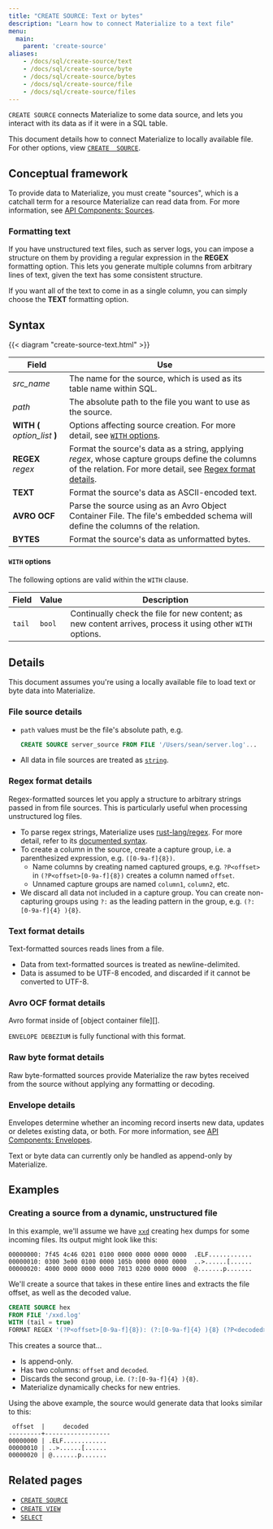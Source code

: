 ```yaml
---
title: "CREATE SOURCE: Text or bytes"
description: "Learn how to connect Materialize to a text file"
menu:
  main:
    parent: 'create-source'
aliases:
    - /docs/sql/create-source/text
    - /docs/sql/create-source/byte
    - /docs/sql/create-source/bytes
    - /docs/sql/create-source/file
    - /docs/sql/create-source/files
---
```


`CREATE SOURCE` connects Materialize to some data source, and lets you interact
with its data as if it were in a SQL table.

This document details how to connect Materialize to locally available file. For
other options, view [`CREATE  SOURCE`](../).

## Conceptual framework

To provide data to Materialize, you must create "sources", which is a catchall
term for a resource Materialize can read data from. For more information, see
[API Components: Sources](../../../overview/api-components#sources).

### Formatting text

If you have unstructured text files, such as server logs, you can impose a
structure on them by providing a regular expression in the **REGEX** formatting
option. This lets you generate multiple columns from arbitrary lines of text,
given the text has some consistent structure.

If you want all of the text to come in as a single column, you can simply choose
the **TEXT** formatting option.

## Syntax

{{< diagram "create-source-text.html" >}}

Field | Use
------|-----
_src&lowbar;name_ | The name for the source, which is used as its table name within SQL.
_path_ | The absolute path to the file you want to use as the source.
**WITH (** _option&lowbar;list_ **)** | Options affecting source creation. For more detail, see [`WITH` options](#with-options).
**REGEX** _regex_ | Format the source's data as a string, applying _regex_, whose capture groups define the columns of the relation. For more detail, see [Regex format details](#regex-format-details).
**TEXT** | Format the source's data as ASCII-encoded text.
**AVRO OCF** | Parse the source using as an Avro Object Container File. The file's embedded schema will define the columns of the relation.
**BYTES** | Format the source's data as unformatted bytes.

#### `WITH` options

The following options are valid within the `WITH` clause.

Field | Value | Description
------|-------|------------
`tail` | `bool` | Continually check the file for new content; as new content arrives, process it using other `WITH` options.

## Details

This document assumes you're using a locally available file to load text or byte
data into Materialize.

### File source details

- `path` values must be the file's absolute path, e.g.
    ```sql
    CREATE SOURCE server_source FROM FILE '/Users/sean/server.log'...
    ```
- All data in file sources are treated as [`string`](../types/string).

### Regex format details

Regex-formatted sources let you apply a structure to arbitrary strings passed in
from file sources. This is particularly useful when processing unstructured log
files.

- To parse regex strings, Materialize uses
  [rust-lang/regex](https://github.com/rust-lang/regex). For more detail, refer
  to its [documented syntax](https://docs.rs/regex/latest/regex/#syntax).
- To create a column in the source, create a capture group, i.e. a parenthesized
  expression, e.g. `([0-9a-f]{8})`.
    - Name columns by creating named captured groups, e.g. `?P<offset>` in
      `(?P<offset>[0-9a-f]{8})` creates a column named `offset`.
    - Unnamed capture groups are named `column1`, `column2`, etc.
- We discard all data not included in a capture group. You can create
  non-capturing groups using `?:` as the leading pattern in the group, e.g.
  `(?:[0-9a-f]{4} ){8}`.

### Text format details

Text-formatted sources reads lines from a file.

- Data from text-formatted sources is treated as newline-delimited.
- Data is assumed to be UTF-8 encoded, and discarded if it cannot be converted
  to UTF-8.

### Avro OCF format details

Avro format inside of [object container file][].

`ENVELOPE DEBEZIUM` is fully functional with this format.

[object container files]: https://avro.apache.org/docs/1.9.2/spec.html#Object+Container+Files

### Raw byte format details

Raw byte-formatted sources provide Materialize the raw bytes received from the
source without applying any formatting or decoding.

### Envelope details

Envelopes determine whether an incoming record inserts new data, updates or
deletes existing data, or both. For more information, see [API Components:
Envelopes](../../../overview/api-components#envelopes).

Text or byte data can currently only be handled as append-only by Materialize.

## Examples

### Creating a source from a dynamic, unstructured file

In this example, we'll assume we have [`xxd`](https://linux.die.net/man/1/xxd)
creating hex dumps for some incoming files. Its output might look like this:

```nofmt
00000000: 7f45 4c46 0201 0100 0000 0000 0000 0000  .ELF............
00000010: 0300 3e00 0100 0000 105b 0000 0000 0000  ..>......[......
00000020: 4000 0000 0000 0000 7013 0200 0000 0000  @.......p.......
```

We'll create a source that takes in these entire lines and extracts the file
offset, as well as the decoded value.

```sql
CREATE SOURCE hex
FROM FILE '/xxd.log'
WITH (tail = true)
FORMAT REGEX '(?P<offset>[0-9a-f]{8}): (?:[0-9a-f]{4} ){8} (?P<decoded>.*)$';
```

This creates a source that...

- Is append-only.
- Has two columns: `offset` and `decoded`.
- Discards the second group, i.e. `(?:[0-9a-f]{4} ){8}`.
- Materialize dynamically checks for new entries.

Using the above example, the source would generate data that looks similar to this:

```nofmt
 offset  |     decoded
---------+------------------
00000000 | .ELF............
00000010 | ..>......[......
00000020 | @.......p.......
```

## Related pages

- [`CREATE SOURCE`](../)
- [`CREATE VIEW`](../../create-view)
- [`SELECT`](../../select)
